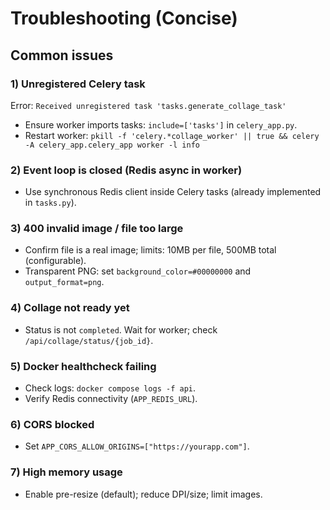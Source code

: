 # Troubleshooting (Concise)

## Common issues

### 1) Unregistered Celery task

Error: `Received unregistered task 'tasks.generate_collage_task'`

-   Ensure worker imports tasks: `include=['tasks']` in `celery_app.py`.
-   Restart worker: `pkill -f 'celery.*collage_worker' || true && celery -A celery_app.celery_app worker -l info`

### 2) Event loop is closed (Redis async in worker)

-   Use synchronous Redis client inside Celery tasks (already implemented in `tasks.py`).

### 3) 400 invalid image / file too large

-   Confirm file is a real image; limits: 10MB per file, 500MB total (configurable).
-   Transparent PNG: set `background_color=#00000000` and `output_format=png`.

### 4) Collage not ready yet

-   Status is not `completed`. Wait for worker; check `/api/collage/status/{job_id}`.

### 5) Docker healthcheck failing

-   Check logs: `docker compose logs -f api`.
-   Verify Redis connectivity (`APP_REDIS_URL`).

### 6) CORS blocked

-   Set `APP_CORS_ALLOW_ORIGINS=["https://yourapp.com"]`.

### 7) High memory usage

-   Enable pre-resize (default); reduce DPI/size; limit images.
